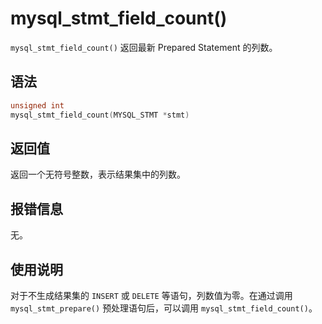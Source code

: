 mysql_stmt_field_count() 
=============================================

`mysql_stmt_field_count()` 返回最新 Prepared Statement 的列数。

语法 
-----------------------

```c
unsigned int
mysql_stmt_field_count(MYSQL_STMT *stmt)
```



返回值 
------------------------

返回一个无符号整数，表示结果集中的列数。

报错信息 
-------------------------

无。

使用说明 
-------------------------

对于不生成结果集的 `INSERT` 或 `DELETE` 等语句，列数值为零。在通过调用 `mysql_stmt_prepare()` 预处理语句后，可以调用 `mysql_stmt_field_count()`。
